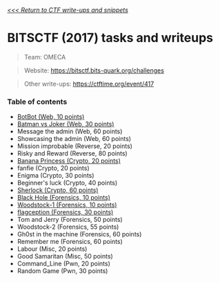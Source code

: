 _[<<< Return to CTF write-ups and snippets](https://github.com/nbrisset/CTF)_

# BITSCTF (2017) tasks and writeups

> Team: OMECA

> Website: https://bitsctf.bits-quark.org/challenges

> Other write-ups: https://ctftime.org/event/417

### Table of contents

* [BotBot (Web, 10 points)](botbot-10)
* [Batman vs Joker (Web, 30 points)](batman-vs-joker-30)
* Message the admin (Web, 60 points)
* Showcasing the admin (Web, 60 points)
* Mission improbable (Reverse, 20 points)
* Risky and Reward (Reverse, 80 points)
* [Banana Princess (Crypto, 20 points)](banana-princess-20)
* fanfie (Crypto, 20 points)
* Enigma (Crypto, 30 points)
* Beginner's luck (Crypto, 40 points)
* [Sherlock (Crypto, 60 points)](sherlock-60)
* [Black Hole (Forensics, 10 points)](black-hole-10)
* [Woodstock-1 (Forensics, 10 points)](woodstock-10)
* [flagception (Forensics, 30 points)](flagception-30)
* Tom and Jerry (Forensics, 50 points)
* Woodstock-2 (Forensics, 55 points)
* Gh0st in the machine (Forensics, 60 points)
* Remember me (Forensics, 60 points)
* Labour (Misc, 20 points)
* Good Samaritan (Misc, 50 points)
* Command_Line (Pwn, 20 points)
* Random Game (Pwn, 30 points)
